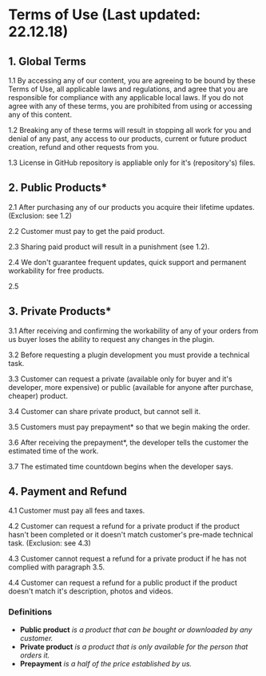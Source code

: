 # Terms of Use (Last updated: 22.12.18)

## 1. Global Terms

1.1 By accessing any of our content, you are agreeing to be bound by these Terms of Use, all applicable laws and regulations, and agree that you are responsible for compliance with any applicable local laws. If you do not agree with any of these terms, you are prohibited from using or accessing any of this content.

1.2 Breaking any of these terms will result in stopping all work for you and denial of any past, any access to our products, current or future product creation, refund and other requests from you.

1.3 License in GitHub repository is appliable only for it's (repository's) files.

## 2. Public Products*

2.1 After purchasing any of our products you acquire their lifetime updates. (Exclusion: see 1.2)

2.2 Customer must pay to get the paid product.

2.3 Sharing paid product will result in a punishment (see 1.2).

2.4 We don't guarantee frequent updates, quick support and permanent workability for free products.

2.5 

## 3. Private Products*

3.1 After receiving and confirming the workability of any of your orders from us buyer loses the ability to request any changes in the plugin.

3.2 Before requesting a plugin development you must provide a technical task.

3.3 Customer can request a private (available only for buyer and it's developer, more expensive) or public (available for anyone after purchase, cheaper) product.

3.4 Customer can share private product, but cannot sell it.

3.5 Customers must pay prepayment* so that we begin making the order.

3.6 After receiving the prepayment*, the developer tells the customer the estimated time of the work.

3.7 The estimated time countdown begins when the developer says.

## 4. Payment and Refund

4.1 Customer must pay all fees and taxes.

4.2 Customer can request a refund for a private product if the product hasn't been completed or it doesn't match customer's pre-made technical task. (Exclusion: see 4.3)

4.3 Customer cannot request a refund for a private product if he has not complied with paragraph 3.5.

4.4 Customer can request a refund for a public product if the product doesn't match it's description, photos and videos.

### Definitions

* **Public product** *is a product that can be bought or downloaded by any customer.*
* **Private product** *is a product that is only available for the person that orders it.*
* **Prepayment** *is a half of the price established by us.*
